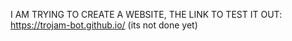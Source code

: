 I AM TRYING TO CREATE A WEBSITE, 
THE LINK TO TEST IT OUT: https://trojam-bot.github.io/
(its not done yet)
